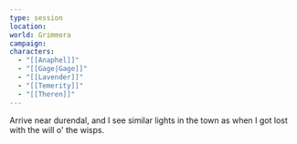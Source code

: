 ```yaml
---
type: session
location: 
world: Grimmora
campaign: 
characters:
  - "[[Anaphel]]"
  - "[[Gage|Gage]]"
  - "[[Lavender]]"
  - "[[Temerity]]"
  - "[[Theren]]"
---
```

Arrive near durendal, and I see similar lights in the town as when I got lost with the will o' the wisps.

